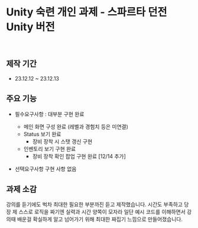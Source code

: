 # Unity 숙련 개인 과제 - 스파르타 던전 Unity 버전

</br>

## 제작 기간
* 23.12.12 ~ 23.12.13

## 주요 기능
* 필수요구사항 : 대부분 구현 완료
  * 메인 화면 구성 완료 (레벨과 경험치 등은 미연결)
  * Status 보기 완료
    * 장비 장착 시 스탯 갱신 구현
  * 인벤토리 보기 구현 완료
     * 장비 장착 확인 팝업 구현 완료 [12/14 추가]

* 선택요구사항 구현 사항 없음

## 과제 소감

강의를 듣기에도 벅차 최대한 필요한 부분까진 듣고 제작했습니다.
시간도 부족하고 당장 제 스스로 로직을 짜기엔 실력과 시간 양쪽이 모자라
일단 예시 코드를 이해하면서 강의때 배운걸 확실하게 알고 넘어가기 위해 최대한 짜집기 느낌으로 만들어졌습니다.
